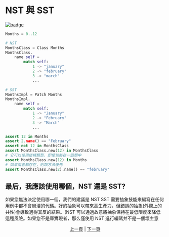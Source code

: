 # NST 與 SST

[![badge](https://img.shields.io/endpoint.svg?url=https%3A%2F%2Fgezf7g7pd5.execute-api.ap-northeast-1.amazonaws.com%2Fdefault%2Fsource_up_to_date%3Fowner%3Derg-lang%26repos%3Derg%26ref%3Dmain%26path%3Ddoc/EN/syntax/type/06_nst_vs_sst.md%26commit_hash%3Db713e6f5cf9570255ccf44d14166cb2a9984f55a)](https://gezf7g7pd5.execute-api.ap-northeast-1.amazonaws.com/default/source_up_to_date?owner=erg-lang&repos=erg&ref=main&path=doc/EN/syntax/type/06_nst_vs_sst.md&commit_hash=b713e6f5cf9570255ccf44d14166cb2a9984f55a)

```python
Months = 0..12

# NST
MonthsClass = Class Months
MonthsClass.
    name self =
        match self:
            1 -> "january"
            2 -> "february"
            3 -> "march"
            ...

# SST
MonthsImpl = Patch Months
MonthsImpl.
    name self =
        match self:
            1 -> "January"
            2 -> "February"
            3 -> "March"
            ...

assert 12 in Months
assert 2.name() == "February"
assert not 12 in MonthsClass
assert MonthsClass.new(12) in MonthsClass
# 它可以使用結構類型，即使包裝在一個類中
assert MonthsClass.new(12) in Months
# 如果兩者都存在，則類方法優先
assert MonthsClass.new(2).name() == "february"
```

## 最后，我應該使用哪個，NST 還是 SST?

如果您無法決定使用哪一個，我們的建議是 NST
SST 需要抽象技能來編寫在任何用例中都不會崩潰的代碼。好的抽象可以帶來高生產力，但錯誤的抽象(外觀上的共性)會導致適得其反的結果。(NST 可以通過故意將抽象保持在最低限度來降低這種風險。如果您不是庫實現者，那么僅使用 NST 進行編碼并不是一個壞主意

<p align='center'>
    <a href='./04_class.md'>上一頁</a> | <a href='./06_inheritance.md'>下一頁</a>
</p>
